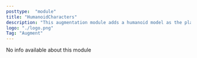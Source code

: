 ```yaml
---
posttype:  "module"  
title: "HumanoidCharacters"
description: "This augmentation module adds a humanoid model as the player appearance"
logo: "./logo.png"
Tag: "Augment"
---
```

No info available about this module
